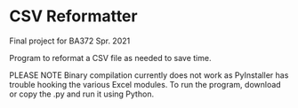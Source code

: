 # CSV Reformatter
Final project for BA372 Spr. 2021


Program to reformat a CSV file as needed to save time. 

PLEASE NOTE
Binary compilation currently does not work as PyInstaller has trouble hooking the various Excel modules. To run the program, download or copy the .py and run it using Python.


